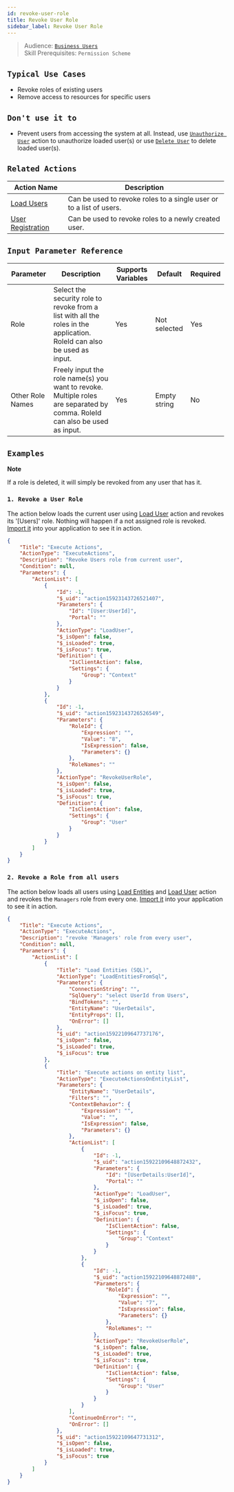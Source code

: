 ```yaml
---
id: revoke-user-role
title: Revoke User Role
sidebar_label: Revoke User Role
---
```


> Audience: [`Business Users`](/docs/audience#business-users)<br/>
> Skill Prerequisites: `Permission Scheme`

## `Typical Use Cases`

- Revoke roles of existing users
- Remove access to resources for specific users

## `Don't use it to`

- Prevent users from accessing the system at all. Instead, use [`Unauthorize User`](/docs/Actions/unauthorize-user) action to unauthorize loaded user(s) or use [`Delete User`](/docs/Actions/delete-user) to delete loaded user(s).

## `Related Actions`

| Action Name                                             | Description                                                         |
| ------------------------------------------------------- | ------------------------------------------------------------------- |
| [Load Users](/docs/Actions/load-user.md)                | Can be used to revoke roles to a single user or to a list of users. |
| [User Registration](/docs/Actions/user-registration.md) | Can be used to revoke roles to a newly created user.                |

## `Input Parameter Reference`

| Parameter        | Description                                                                                                                | Supports Variables | Default      | Required |
| ---------------- | -------------------------------------------------------------------------------------------------------------------------- | ------------------ | ------------ | -------- |
| Role             | Select the security role to revoke from a list with all the roles in the application. RoleId can also be used as input.    | Yes                | Not selected | Yes      |
| Other Role Names | Freely input the role name(s) you want to revoke. Multiple roles are separated by comma. RoleId can also be used as input. | Yes                | Empty string | No       |

## `Examples`

**Note** 

If a role is deleted, it will simply be revoked from any user that has it.

### `1. Revoke a User Role `

The action below loads the current user using [Load User](/docs/Actions/load-user) action and revokes its '[Users]' role. Nothing will happen if a not assigned role is revoked. [Import it](/docs/Actions/Import-actions) into your application to see it in action.

```json
{
    "Title": "Execute Actions",
    "ActionType": "ExecuteActions",
    "Description": "Revoke Users role from current user",
    "Condition": null,
    "Parameters": {
        "ActionList": [
            {
                "Id": -1,
                "$_uid": "action15923143726521407",
                "Parameters": {
                    "Id": "[User:UserId]",
                    "Portal": ""
                },
                "ActionType": "LoadUser",
                "$_isOpen": false,
                "$_isLoaded": true,
                "$_isFocus": true,
                "Definition": {
                    "IsClientAction": false,
                    "Settings": {
                        "Group": "Context"
                    }
                }
            },
            {
                "Id": -1,
                "$_uid": "action15923143726526549",
                "Parameters": {
                    "RoleId": {
                        "Expression": "",
                        "Value": "8",
                        "IsExpression": false,
                        "Parameters": {}
                    },
                    "RoleNames": ""
                },
                "ActionType": "RevokeUserRole",
                "$_isOpen": false,
                "$_isLoaded": true,
                "$_isFocus": true,
                "Definition": {
                    "IsClientAction": false,
                    "Settings": {
                        "Group": "User"
                    }
                }
            }
        ]
    }
}
```

### `2. Revoke a Role from all users`

The action below loads all users using [Load Entities](/docs/Actions/load-entitites) and [Load User](/docs/Actions/load-user) action and revokes the `Managers` role from every one. [Import it](/docs/Actions/Import-actions) into your application to see it in action.

```json
{
    "Title": "Execute Actions",
    "ActionType": "ExecuteActions",
    "Description": "revoke 'Managers' role from every user",
    "Condition": null,
    "Parameters": {
        "ActionList": [
            {
                "Title": "Load Entities (SQL)",
                "ActionType": "LoadEntitiesFromSql",
                "Parameters": {
                    "ConnectionString": "",
                    "SqlQuery": "select UserId from Users",
                    "BindTokens": "",
                    "EntityName": "UserDetails",
                    "EntityProps": [],
                    "OnError": []
                },
                "$_uid": "action15922109647737176",
                "$_isOpen": false,
                "$_isLoaded": true,
                "$_isFocus": true
            },
            {
                "Title": "Execute actions on entity list",
                "ActionType": "ExecuteActionsOnEntityList",
                "Parameters": {
                    "EntityName": "UserDetails",
                    "Filters": "",
                    "ContextBehavior": {
                        "Expression": "",
                        "Value": "",
                        "IsExpression": false,
                        "Parameters": {}
                    },
                    "ActionList": [
                        {
                            "Id": -1,
                            "$_uid": "action15922109648872432",
                            "Parameters": {
                                "Id": "[UserDetails:UserId]",
                                "Portal": ""
                            },
                            "ActionType": "LoadUser",
                            "$_isOpen": false,
                            "$_isLoaded": true,
                            "$_isFocus": true,
                            "Definition": {
                                "IsClientAction": false,
                                "Settings": {
                                    "Group": "Context"
                                }
                            }
                        },
                        {
                            "Id": -1,
                            "$_uid": "action15922109648872488",
                            "Parameters": {
                                "RoleId": {
                                    "Expression": "",
                                    "Value": "7",
                                    "IsExpression": false,
                                    "Parameters": {}
                                },
                                "RoleNames": ""
                            },
                            "ActionType": "RevokeUserRole",
                            "$_isOpen": false,
                            "$_isLoaded": true,
                            "$_isFocus": true,
                            "Definition": {
                                "IsClientAction": false,
                                "Settings": {
                                    "Group": "User"
                                }
                            }
                        }
                    ],
                    "ContinueOnError": "",
                    "OnError": []
                },
                "$_uid": "action15922109647731312",
                "$_isOpen": false,
                "$_isLoaded": true,
                "$_isFocus": true
            }
        ]
    }
}
```
